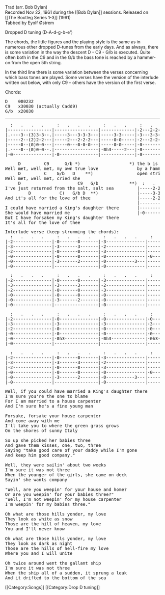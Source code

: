 Trad (arr. Bob Dylan)<br>
Recorded Nov 22, 1961 during the [[Bob Dylan]] sessions. Released
on [[The Bootleg Series 1-3]] (1991)<br>
Tabbed by Eyolf Østrem

Dropped D tuning (D-A-d-g-b-e')

The chords, the little figures and the playing style is the same as in
numerous other dropped D-tunes from the early days. And as always,
there is some variation in the way the descent D - C9 - G/b is
executed. Quite often both in the C9 and in the G/b the bass tone is
reached by a hammer-on from the open 5th string.

In the third line there is some variation between the verses
concerning which bass tones are played. Some verses have the version
of the interlude written out below, with only C9 – others have the
version of the first verse.

Chords:

<pre class="chords">
D    000232
C9   x30030 (actually Cadd9)
G/b  x20030
</pre>

----
<pre class="tab">
  :   .   .   .     :   .   .   .     :   .   .     :   .   .   .     :
|-----------------|-----------------|-------------|-2---2-2-2-------|----
|.----3--(3)3-3--.|-----3---3-3-3---|-----3-3-----|-3---3-3-3-------|----
|-----2--(2)2-2---|-----2---2-2-2---|-----0-0-----|-2---2-2-2-------|---- etc.
|-----0--(0)0-0---|-----0---0-0-0---|-----0-0-----|-0---------------|-0--
|.----0--(0)0-0--.|-----------------|-0h3-----2---|-0-----------3---|----
|-0---------------|-0---------------|-------------|-0---------------|----
</pre>
<pre class="verse">
     D         C9      G/b *)                   *) the b is often reached
Well met, well met, my own true love               by a hammer-on from the
     D         C    G/b   D    **)                 open string.
Well met, well met, cried she
     D                      C9   G/b            **)  :   .   .   .   :   .
I've just returned from the salt, salt sea         |-----2-2-2-------------
         D           C)   G/b D  **)               |-----3-3-3-------------
And it's all for the love of thee                  |-----2-2-2-------------
                                                   |-----------------0-----etc
I could have married a King's daughter there       |-------------3---------
She would have married me                          |-0---------------------
But I have forsaken my King's daughter there
It's all for the love of thee
</pre>
<pre class="tab">
Interlude verse (keep strumming the chords):
  :   .   .   .     :   .   .   .     :   .   .   .     :   .   .   .
|-2---------------|-0-------0-------|-3---------------|-----------------
|-3---------------|-3-------3-------|-2---------------|-----------------
|-2---------------|-0-------0-------|-3---------------|-----------------
|-0---------------|-0-------0-------|-0---------------|-0---------------
|-0---------------|-3-------2-------|-0-----------3---|-----------------
|-0---------------|-----------------|-0---------------|-----------------
</pre>
<pre class="tab">
  :   .   .   .     :   .   .   .     :   .   .   .     :   .   .   .
|-2---------------|-0-------0-------|-3---------------|-----------------
|-3---------------|-3-------3-------|-2---------------|-----------------
|-2---------------|-0-------0-------|-3---------------|-----------------
|-0---------------|-0-------0-------|-0---------------|-----------------
|-0---------------|-3-------2-------|-0---------------|-----------------
|-0---------------|-----------------|-0---------------|-----------------
</pre>
<pre class="tab">
  :   .   .   .     :   .   .   .     :   .   .   .     :   .   .   .
|-2---------------|-0---------------|-0---------------|-0---------------
|-3---------------|-3---------------|-3---------------|-3---------------
|-2---------------|-0---------------|-0---------------|-0---------------
|-0---------------|-0---------------|-0---------------|-0---------------
|-0---------------|-0h3-------------|-0h3-------------|-0h3-------------
|-0---------------|-----------------|-----------------|-----------------
</pre>
<pre class="tab">
  :   .   .   .     :   .   .   .     :   .   .   .     :   .   .   .
|-2---------------|-0-------0-------|-3---------------|-----------------
|-3---------------|-3-------3-------|-2---------------|-----------------
|-2---------------|-0-------0-------|-3---------------|-----------------
|-0---------------|-0-------0-------|-0---------------|-0---------------
|-0---------------|-3-------2-------|-0-----------3---|-----------------
|-0---------------|-----------------|-0---------------|-----------------
</pre>

<pre class="verse">
Well, if you could have married a King's daughter there
I'm sure you're the one to blame
For I am married to a house carpenter
And I'm sure he's a fine young man

Forsake, forsake your house carpenter
And come away with me
I'll take you to where the green grass grows
On the shores of sunny Italy

So up she picked her babies three
And gave them kisses, one, two, three
Saying "take good care of your daddy while I'm gone
And keep him good company."

Well, they were sailin' about two weeks
I'm sure it was not three
When the younger of the girls, she came on deck
Sayin' she wants company

"Well, are you weepin' for your house and home?
Or are you weepin' for your babies three?"
"Well, I'm not weepin' for my house carpenter
I'm weepin' for my babies three."

Oh what are those hills yonder, my love
They look as white as snow
Those are the hill of heaven, my love
You and I'll never know

Oh what are those hills yonder, my love
They look as dark as night
Those are the hills of hell-fire my love
Where you and I will unite

Oh twice around went the gallant ship
I'm sure it was not three
When the ship all of a sudden, it sprung a leak
And it drifted to the bottom of the sea
</pre>

[[Category:Songs]]
[[Category:Drop D tuning]]